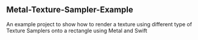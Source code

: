 ## Metal-Texture-Sampler-Example

An example project to show how to render a texture using different type of Texture Samplers onto a rectangle using Metal and Swift
